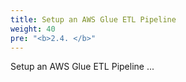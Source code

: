 ```yaml
---
title: Setup an AWS Glue ETL Pipeline
weight: 40
pre: "<b>2.4. </b>"
---
```


Setup an AWS Glue ETL Pipeline ...